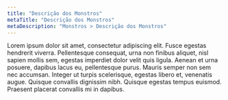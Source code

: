 ```yaml
---
title: "Descrição dos Monstros"
metaTitle: "Descrição dos Monstros"
metaDescription: "Monstros > Descrição dos Monstros"
---
```


Lorem ipsum dolor sit amet, consectetur adipiscing elit. Fusce egestas hendrerit viverra. Pellentesque consequat, urna non finibus aliquet, nisl sapien mollis sem, egestas imperdiet dolor velit quis ligula. Aenean et urna posuere, dapibus lacus eu, pellentesque purus. Mauris semper non sem nec accumsan. Integer ut turpis scelerisque, egestas libero et, venenatis augue. Quisque convallis dignissim nibh. Quisque egestas tempus euismod. Praesent placerat convallis mi in dapibus. 